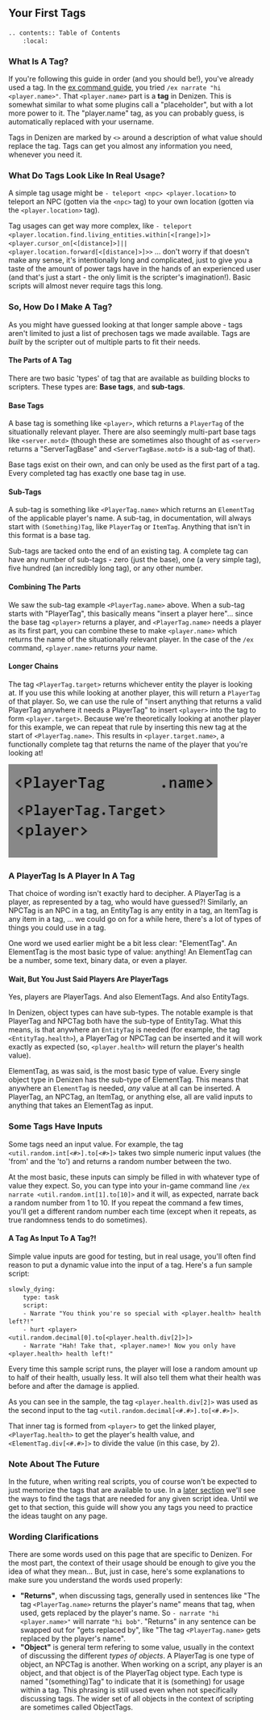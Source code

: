 Your First Tags
---------------

```eval_rst
.. contents:: Table of Contents
    :local:
```

### What Is A Tag?

If you're following this guide in order <span class="parens">(and you should be!)</span>, you've already used a tag. In the [ex command guide](/guides/first-steps/ex-command), you tried `/ex narrate "hi <player.name>"`. That `<player.name>` part is a **tag** in Denizen. This is somewhat similar to what some plugins call a "placeholder", but with a lot more power to it. The "player.name" tag, as you can probably guess, is automatically replaced with your username.

Tags in Denizen are marked by `<>` around a description of what value should replace the tag. Tags can get you almost any information you need, whenever you need it.

### What Do Tags Look Like In Real Usage?

A simple tag usage might be `- teleport <npc> <player.location>` to teleport an NPC <span class="parens">(gotten via the `<npc>` tag)</span> to your own location <span class="parens">(gotten via the `<player.location>` tag)</span>.

Tag usages can get way more complex, like `- teleport <player.location.find.living_entities.within[<[range]>]> <player.cursor_on[<[distance]>]||<player.location.forward[<[distance]>]>>` ... don't worry if that doesn't make any sense, it's intentionally long and complicated, just to give you a taste of the amount of power tags have in the hands of an experienced user <span class="parens">(and that's just a start - the only limit is the scripter's imagination!)</span>. Basic scripts will almost never require tags this long.

### So, How Do I Make A Tag?

As you might have guessed looking at that longer sample above - tags aren't limited to just a list of prechosen tags we made available. Tags are *built* by the scripter out of multiple parts to fit their needs.

#### The Parts of A Tag

There are two basic 'types' of tag that are available as building blocks to scripters. These types are: **Base tags**, and **sub-tags**. 

#### Base Tags

A base tag is something like `<player>`, which returns a `PlayerTag` of the situationally relevant player. There are also seemingly multi-part base tags like `<server.motd>` <span class="parens">(though these are sometimes also thought of as `<server>` returns a "ServerTagBase" and `<ServerTagBase.motd>` is a sub-tag of that)</span>.

Base tags exist on their own, and can only be used as the first part of a tag. Every completed tag has exactly one base tag in use.

#### Sub-Tags

 A sub-tag is something like `<PlayerTag.name>` which returns an `ElementTag` of the applicable player's name. A sub-tag, in documentation, will always start with `(Something)Tag`, like `PlayerTag` or `ItemTag`. Anything that isn't in this format is a base tag.

 Sub-tags are tacked onto the end of an existing tag. A complete tag can have any number of sub-tags - zero <span class="parens">(just the base)</span>, one <span class="parens">(a very simple tag)</span>, five hundred <span class="parens">(an incredibly long tag)</span>, or any other number.

#### Combining The Parts

We saw the sub-tag example `<PlayerTag.name>` above. When a sub-tag starts with "PlayerTag", this basically means "insert a player here"... since the base tag `<player>` returns a player, and `<PlayerTag.name>` needs a player as its first part, you can combine these to make `<player.name>` which returns the name of the situationally relevant player. In the case of the `/ex` command, `<player.name>` returns *your* name.

#### Longer Chains

The tag `<PlayerTag.target>` returns whichever entity the player is looking at. If you use this while looking at another player, this will return a `PlayerTag` of that player. So, we can use the rule of "insert anything that returns a valid PlayerTag anywhere it needs a PlayerTag" to insert `<player>` into the tag to form `<player.target>`. Because we're theoretically looking at another player for this example, we can repeat that rule by inserting this new tag at the start of `<PlayerTag.name>`. This results in `<player.target.name>`, a functionally complete tag that returns the name of the player that you're looking at!

![](images/howtagsfittogether.gif)

### A PlayerTag Is A Player In A Tag

That choice of wording isn't exactly hard to decipher. A PlayerTag is a player, as represented by a tag, who would have guessed?! Similarly, an NPCTag is an NPC in a tag, an EntityTag is any entity in a tag, an ItemTag is any item in a tag, ... we could go on for a while here, there's a lot of types of things you could use in a tag.

One word we used earlier might be a bit less clear: "ElementTag". An ElementTag is the most basic type of value: anything! An ElementTag can be a number, some text, binary data, or even a player.

#### Wait, But You Just Said Players Are PlayerTags

Yes, players are PlayerTags. And also ElementTags. And also EntityTags.

In Denizen, object types can have sub-types. The notable example is that PlayerTag and NPCTag both have the sub-type of EntityTag. What this means, is that anywhere an `EntityTag` is needed <span class="parens">(for example, the tag `<EntityTag.health>`)</span>, a PlayerTag or NPCTag can be inserted and it will work exactly as expected <span class="parens">(so, `<player.health>` will return the player's health value)</span>.

ElementTag, as was said, is the most basic type of value. Every single object type in Denizen has the sub-type of ElementTag. This means that anywhere an `ElementTag` is needed, *any* value at all can be inserted. A PlayerTag, an NPCTag, an ItemTag, or anything else, all are valid inputs to anything that takes an ElementTag as input.

### Some Tags Have Inputs

Some tags need an input value. For example, the tag `<util.random.int[<#>].to[<#>]>` takes two simple numeric input values <span class="parens">(the 'from' and the 'to')</span> and returns a random number between the two.

At the most basic, these inputs can simply be filled in with whatever type of value they expect. So, you can type into your in-game command line `/ex narrate <util.random.int[1].to[10]>` and it will, as expected, narrate back a random number from 1 to 10. If you repeat the command a few times, you'll get a different random number each time <span class="parens">(except when it repeats, as true randomness tends to do sometimes)</span>.

#### A Tag As Input To A Tag?!

Simple value inputs are good for testing, but in real usage, you'll often find reason to put a dynamic value into the input of a tag. Here's a fun sample script:

```dscript_green
slowly_dying:
    type: task
    script:
    - Narrate "You think you're so special with <player.health> health left?!"
    - hurt <player> <util.random.decimal[0].to[<player.health.div[2]>]>
    - Narrate "Hah! Take that, <player.name>! Now you only have <player.health> health left!"
```

Every time this sample script runs, the player will lose a random amount up to half of their health, usually less. It will also tell them what their health was before and after the damage is applied.

As you can see in the sample, the tag `<player.health.div[2]>` was used as the second input to the tag `<util.random.decimal[<#.#>].to[<#.#>]>`.

That inner tag is formed from `<player>` to get the linked player, `<PlayerTag.health>` to get the player's health value, and `<ElementTag.div[<#.#>]>` to divide the value <span class="parens">(in this case, by 2)</span>.

### Note About The Future

In the future, when writing real scripts, you of course won't be expected to just memorize the tags that are available to use. In a [later section](/guides/basics/finding-tools) we'll see the ways to find the tags that are needed for any given script idea. Until we get to that section, this guide will show you any tags you need to practice the ideas taught on any page.

### Wording Clarifications

There are some words used on this page that are specific to Denizen. For the most part, the context of their usage should be enough to give you the idea of what they mean... But, just in case, here's some explanations to make sure you understand the words used properly:

- **"Returns"**, when discussing tags, generally used in sentences like "The tag `<PlayerTag.name>` returns the player's name" means that tag, when used, gets replaced by the player's name. So `- narrate "hi <player.name>"` will narrate `"hi bob"`. "Returns" in any sentence can be swapped out for "gets replaced by", like "The tag `<PlayerTag.name>` gets replaced by the player's name".
- **"Object"** is general term refering to some value, usually in the context of discussing the different *types of objects*. A PlayerTag is one type of object, an NPCTag is another. When working on a script, any player is an object, and that object is of the PlayerTag object type. Each type is named "(something)Tag" to indicate that it is (something) for usage within a tag. This phrasing is still used even when not specifically discussing tags. The wider set of all objects in the context of scripting are sometimes called ObjectTags.

